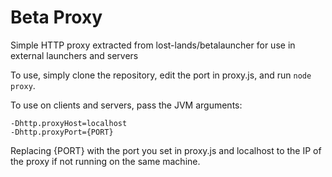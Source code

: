 # Beta Proxy
Simple HTTP proxy extracted from lost-lands/betalauncher for use in external launchers and servers

To use, simply clone the repository, edit the port in proxy.js, and run `node proxy`.

To use on clients and servers, pass the JVM arguments:
```
-Dhttp.proxyHost=localhost
-Dhttp.proxyPort={PORT}
```
Replacing {PORT} with the port you set in proxy.js and localhost to the IP of the proxy if not running on the same machine. 
